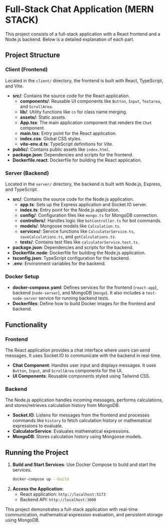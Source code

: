 # Full-Stack Chat Application (MERN STACK)

This project consists of a full-stack application with a React frontend and a Node.js backend. Below is a detailed explanation of each part.

## Project Structure

### Client (Frontend)

Located in the `client/` directory, the frontend is built with React, TypeScript, and Vite.

- **src/**: Contains the source code for the React application.
  - **components/**: Reusable UI components like `Button`, `Input`, `Textarea`, and `ScrollArea`.
  - **lib/**: Utility functions like `cn` for class name merging.
  - **assets/**: Static assets.
  - **App.tsx**: The main application component that renders the `Chat` component.
  - **main.tsx**: Entry point for the React application.
  - **index.css**: Global CSS styles.
  - **vite-env.d.ts**: TypeScript definitions for Vite.
- **public/**: Contains public assets like `index.html`.
- **package.json**: Dependencies and scripts for the frontend.
- **Dockerfile.react**: Dockerfile for building the React application.


### Server (Backend)

Located in the `server/` directory, the backend is built with Node.js, Express, and TypeScript.

- **src/**: Contains the source code for the Node.js application.
  - **app.ts**: Sets up the Express application and Socket.IO server.
  - **index.ts**: Entry point for the Node.js application.
  - **config/**: Configuration files like `mongo.ts` for MongoDB connection.
  - **controllers/**: Handles logic like `botController.ts` for bot commands.
  - **models/**: Mongoose models like `Calculation.ts`.
  - **services/**: Service functions like `CalculatorService.ts`, `saveCalculations.ts`, and `getCalculations.ts`.
  - **tests/**: Contains test files like `calculatorService.test.ts`.
- **package.json**: Dependencies and scripts for the backend.
- **Dockerfile.node**: Dockerfile for building the Node.js application.
- **tsconfig.json**: TypeScript configuration for the backend.
- **.env**: Environment variables for the backend.

### Docker Setup

- **docker-compose.yaml**: Defines services for the frontend (`react-app`), backend (`node-server`), and MongoDB (`mongo`). It also includes a `test-node-server` service for running backend tests.
- **Dockerfiles**: Define how to build Docker images for the frontend and backend.

## Functionality

### Frontend

The React application provides a chat interface where users can send messages. It uses Socket.IO to communicate with the backend in real-time.

- **Chat Component**: Handles user input and displays messages. It uses `Button`, `Input`, and `ScrollArea` components for the UI.
- **UI Components**: Reusable components styled using Tailwind CSS.

### Backend

The Node.js application handles incoming messages, performs calculations, and stores/retrieves calculation history from MongoDB.

- **Socket.IO**: Listens for messages from the frontend and processes commands like `history` to fetch calculation history or mathematical expressions to evaluate.
- **CalculatorService**: Evaluates mathematical expressions.
- **MongoDB**: Stores calculation history using Mongoose models.

## Running the Project

1. **Build and Start Services**: Use Docker Compose to build and start the services.
   ```sh
   docker-compose up --build
   ```
2. **Access the Application**:
   - React application: `http://localhost:5173`
   - Backend API: `http://localhost:3000`

This project demonstrates a full-stack application with real-time communication, mathematical expression evaluation, and persistent storage using MongoDB.

